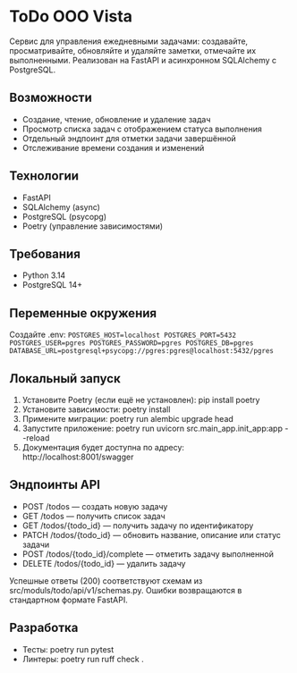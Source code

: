 ﻿# ToDo OOO Vista

Сервис для управления ежедневными задачами: создавайте, просматривайте, обновляйте и удаляйте заметки, отмечайте их выполненными. Реализован на FastAPI и асинхронном SQLAlchemy с PostgreSQL.

## Возможности
- Создание, чтение, обновление и удаление задач
- Просмотр списка задач с отображением статуса выполнения
- Отдельный эндпоинт для отметки задачи завершённой
- Отслеживание времени создания и изменений

## Технологии
- FastAPI
- SQLAlchemy (async)
- PostgreSQL (psycopg)
- Poetry (управление зависимостями)

## Требования
- Python 3.14
- PostgreSQL 14+

## Переменные окружения
Создайте .env:
`
POSTGRES_HOST=localhost
POSTGRES_PORT=5432
POSTGRES_USER=pgres
POSTGRES_PASSWORD=pgres
POSTGRES_DB=pgres
DATABASE_URL=postgresql+psycopg://pgres:pgres@localhost:5432/pgres
`

## Локальный запуск
1. Установите Poetry (если ещё не установлен): pip install poetry
2. Установите зависимости: poetry install
3. Примените миграции: poetry run alembic upgrade head
4. Запустите приложение: poetry run uvicorn src.main_app.init_app:app --reload
5. Документация будет доступна по адресу: http://localhost:8001/swagger

## Эндпоинты API
- POST /todos — создать новую задачу
- GET /todos — получить список задач
- GET /todos/{todo_id} — получить задачу по идентификатору
- PATCH /todos/{todo_id} — обновить название, описание или статус задачи
- POST /todos/{todo_id}/complete — отметить задачу выполненной
- DELETE /todos/{todo_id} — удалить задачу

Успешные ответы (200) соответствуют схемам из src/moduls/todo/api/v1/schemas.py. Ошибки возвращаются в стандартном формате FastAPI.

## Разработка
- Тесты: poetry run pytest
- Линтеры: poetry run ruff check .


